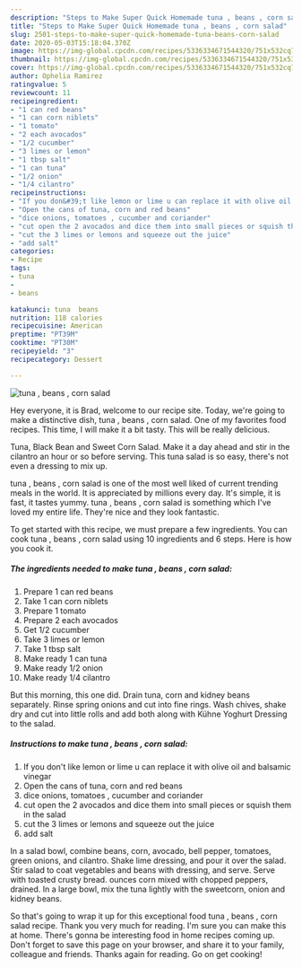 ```yaml
---
description: "Steps to Make Super Quick Homemade tuna , beans , corn salad"
title: "Steps to Make Super Quick Homemade tuna , beans , corn salad"
slug: 2501-steps-to-make-super-quick-homemade-tuna-beans-corn-salad
date: 2020-05-03T15:18:04.370Z
image: https://img-global.cpcdn.com/recipes/5336334671544320/751x532cq70/tuna-beans-corn-salad-recipe-main-photo.jpg
thumbnail: https://img-global.cpcdn.com/recipes/5336334671544320/751x532cq70/tuna-beans-corn-salad-recipe-main-photo.jpg
cover: https://img-global.cpcdn.com/recipes/5336334671544320/751x532cq70/tuna-beans-corn-salad-recipe-main-photo.jpg
author: Ophelia Ramirez
ratingvalue: 5
reviewcount: 11
recipeingredient:
- "1 can red beans"
- "1 can corn niblets"
- "1 tomato"
- "2 each avocados"
- "1/2 cucumber"
- "3 limes or lemon"
- "1 tbsp salt"
- "1 can tuna"
- "1/2 onion"
- "1/4 cilantro"
recipeinstructions:
- "If you don&#39;t like lemon or lime u can replace it with olive oil and balsamic vinegar"
- "Open the cans of tuna, corn and red beans"
- "dice onions, tomatoes , cucumber and coriander"
- "cut open the 2 avocados and dice them into small pieces or squish them in the salad"
- "cut the 3 limes or lemons and squeeze out the juice"
- "add salt"
categories:
- Recipe
tags:
- tuna
- 
- beans

katakunci: tuna  beans 
nutrition: 118 calories
recipecuisine: American
preptime: "PT39M"
cooktime: "PT30M"
recipeyield: "3"
recipecategory: Dessert

---
```



![tuna , beans , corn salad](https://img-global.cpcdn.com/recipes/5336334671544320/751x532cq70/tuna-beans-corn-salad-recipe-main-photo.jpg)

Hey everyone, it is Brad, welcome to our recipe site. Today, we're going to make a distinctive dish, tuna , beans , corn salad. One of my favorites food recipes. This time, I will make it a bit tasty. This will be really delicious.

Tuna, Black Bean and Sweet Corn Salad. Make it a day ahead and stir in the cilantro an hour or so before serving. This tuna salad is so easy, there&#39;s not even a dressing to mix up.

tuna , beans , corn salad is one of the most well liked of current trending meals in the world. It is appreciated by millions every day. It's simple, it is fast, it tastes yummy. tuna , beans , corn salad is something which I've loved my entire life. They're nice and they look fantastic.


To get started with this recipe, we must prepare a few ingredients. You can cook tuna , beans , corn salad using 10 ingredients and 6 steps. Here is how you cook it.

<!--inarticleads1-->

##### The ingredients needed to make tuna , beans , corn salad:

1. Prepare 1 can red beans
1. Take 1 can corn niblets
1. Prepare 1 tomato
1. Prepare 2 each avocados
1. Get 1/2 cucumber
1. Take 3 limes or lemon
1. Take 1 tbsp salt
1. Make ready 1 can tuna
1. Make ready 1/2 onion
1. Make ready 1/4 cilantro


But this morning, this one did. Drain tuna, corn and kidney beans separately. Rinse spring onions and cut into fine rings. Wash chives, shake dry and cut into little rolls and add both along with Kühne Yoghurt Dressing to the salad. 

<!--inarticleads2-->

##### Instructions to make tuna , beans , corn salad:

1. If you don&#39;t like lemon or lime u can replace it with olive oil and balsamic vinegar
1. Open the cans of tuna, corn and red beans
1. dice onions, tomatoes , cucumber and coriander
1. cut open the 2 avocados and dice them into small pieces or squish them in the salad
1. cut the 3 limes or lemons and squeeze out the juice
1. add salt


In a salad bowl, combine beans, corn, avocado, bell pepper, tomatoes, green onions, and cilantro. Shake lime dressing, and pour it over the salad. Stir salad to coat vegetables and beans with dressing, and serve. Serve with toasted crusty bread. ounces corn mixed with chopped peppers, drained. In a large bowl, mix the tuna lightly with the sweetcorn, onion and kidney beans. 

So that's going to wrap it up for this exceptional food tuna , beans , corn salad recipe. Thank you very much for reading. I'm sure you can make this at home. There's gonna be interesting food in home recipes coming up. Don't forget to save this page on your browser, and share it to your family, colleague and friends. Thanks again for reading. Go on get cooking!
